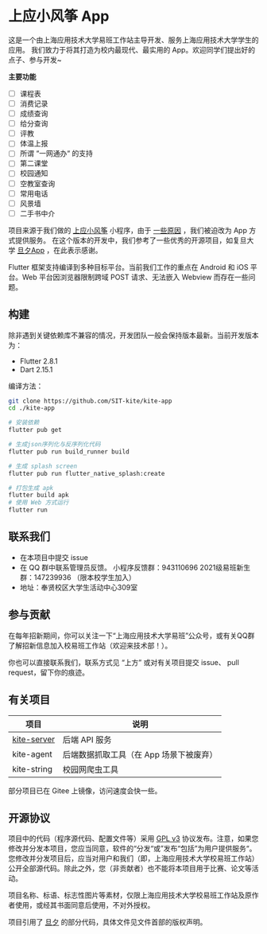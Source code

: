# 上应小风筝 App

这是一个由上海应用技术大学易班工作站主导开发、服务上海应用技术大学学生的应用。
我们致力于将其打造为校内最现代、最实用的 App。欢迎同学们提出好的点子、参与开发~

**主要功能**
- [ ] 课程表
- [ ] 消费记录
- [ ] 成绩查询
- [ ] 给分查询
- [ ] 评教
- [ ] 体温上报
- [ ] 所谓 “一网通办“ 的支持
- [ ] 第二课堂
- [ ] 校园通知
- [ ] 空教室查询
- [ ] 常用电话
- [ ] 风景墙
- [ ] 二手书中介

项目来源于我们做的 [上应小风筝](https://github.com/SIT-Yiban/kite-microapp) 小程序，由于 [一些原因](WHY_DO_WE_MIGRATE.md) ，我们被迫改为 App 方式提供服务。
在这个版本的开发中，我们参考了一些优秀的开源项目，如复旦大学 [旦夕App](https://github.com/DanXi-Dev/DanXi) ，在此表示感谢。

Flutter 框架支持编译到多种目标平台。当前我们工作的重点在 Android 和 iOS 平台。Web 平台因浏览器限制跨域 POST 请求、无法嵌入 Webview 而存在一些问题。

## 构建

除非遇到关键依赖库不兼容的情况，开发团队一般会保持版本最新。当前开发版本为：
- Flutter 2.8.1
- Dart 2.15.1

编译方法：
```bash
git clone https://github.com/SIT-kite/kite-app
cd ./kite-app

# 安装依赖
flutter pub get

# 生成json序列化与反序列化代码
flutter pub run build_runner build

# 生成 splash screen
flutter pub run flutter_native_splash:create

# 打包生成 apk
flutter build apk
# 使用 Web 方式运行
flutter run
```

## 联系我们

- 在本项目中提交 issue
- 在 QQ 群中联系管理员反馈。 小程序反馈群：943110696 2021级易班新生群：147239936 （限本校学生加入）
- 地址：奉贤校区大学生活动中心309室

## 参与贡献

在每年招新期间，你可以关注一下“上海应用技术大学易班”公众号，或有关QQ群了解招新信息加入校易班工作站（欢迎来技术部！）。

你也可以直接联系我们，联系方式见 “上方” 或对有关项目提交 issue、 pull request，留下你的痕迹。

## 有关项目

| 项目 | 说明 |
|-----|-----|
| [kite-server](https://github.com/SIT-Yiban/kite-server) | 后端 API 服务 |
| kite-agent | 后端数据抓取工具（在 App 场景下被废弃） |
| kite-string | 校园网爬虫工具 |

部分项目已在 Gitee 上镜像，访问速度会快一些。

## 开源协议

项目中的代码（程序源代码、配置文件等）采用 [GPL v3](LICENSE) 协议发布。注意，如果您修改并分发本项目，您应当同意，软件的“分发“或”发布“包括”为用户提供服务“。您修改并分发项目后，应当对用户和我们（即，上海应用技术大学校易班工作站）公开全部源代码。除此之外，您（非贡献者）也不能将本项目用于比赛、论文等活动。

项目名称、标语、标志性图片等素材，仅限上海应用技术大学校易班工作站及原作者使用，或经其书面同意后使用，不对外授权。

项目引用了 [旦夕](https://github.com/DanXi-Dev/DanXi) 的部分代码，具体文件见文件首部的版权声明。
